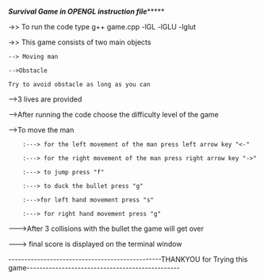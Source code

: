 *********************Survival Game in OPENGL instruction file**************************

->> To run the code type g++ game.cpp -lGL -lGLU -lglut

->> This game consists of two main objects

	--> Moving man
	
	-->Obstacle
	
	Try to avoid obstacle as long as you can

-->3 lives are provided 

-->After running the code choose the difficulty level of the game

-->To move the man

		:---> for the left movement of the man press left arrow key "<-"
		
		:---> for the right movement of the man press right arrow key "->"
		
		:---> to jump press "f"
		
		:---> to duck the bullet press "g"
		
		:--->for left hand movement press "s"
		
		:---> for right hand movement press "g"
		
		
--->After 3 collisions with the bullet the game will get over

---> final score is displayed on the terminal window

------------------------------------------------THANKYOU for Trying this game------------------------------------------------

